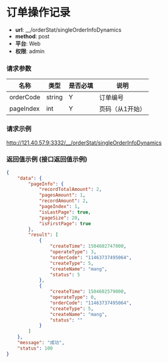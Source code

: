 订单操作记录
=======

- **url**: __/orderStat/singleOrderInfoDynamics
- **method**: post
- **平台**: Web
- **权限**: admin

### 请求参数

|   名称   |  类型  | 是否必填 |            说明           |
|----------|--------|----------|---------------------------|
| orderCode | string | Y        | 订单编号 |
| pageIndex | int | Y        | 页码（从1开始） |

### 请求示例
http://121.40.57.9:3332/__/orderStat/singleOrderInfoDynamics

### 返回值示例 (接口返回值示例)
```json
{
    "data": {
        "pageInfo": {
            "recordTotalAmount": 2,
            "pagesAmount": 1,
            "recordAmount": 2,
            "pageIndex": 1,
            "isLastPage": true,
            "pageSize": 20,
            "isFirstPage": true
        },
        "result": [
            {
                "createTime": 1504602747000,
                "operateType": 3,
                "orderCode": "11463737495064",
                "createType": 5,
                "createName": "mang",
                "status": 5
            },
            {
                "createTime": 1504602579000,
                "operateType": 0,
                "orderCode": "11463737495064",
                "createType": 5,
                "createName": "mang",
                "status": ""
            }
        ]
    },
    "message": "成功",
    "status": 100
}
```